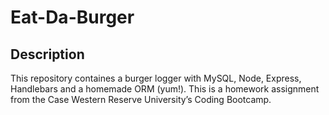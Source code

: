 # Eat-Da-Burger

## Description
This repository containes a burger logger with MySQL, Node, Express, Handlebars and a homemade ORM (yum!). This is a homework assignment from the Case Western Reserve University’s Coding Bootcamp.